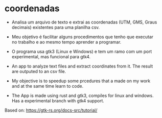 # coordenadas
- Analisa um arquivo de texto e extrai as coordenadas (UTM, GMS, Graus decimais) existentes para uma planilha csv.
- Meu objetivo é facilitar alguns procedimentos que tenho que executar no trabalho e ao mesmo tempo aprender a programar.
- O programa usa gtk3 (Linux e Windows) e tem um ramo com um port experimental, mas funcional para gtk4.


- An app to analyze text files and extract coordinates from it. The result are outputed to an csv file.
- My objective is to speedup some prcedures that a made on my work and at the same time learn to code.
- The App is made using rust and gtk3, compiles for linux and windows. Has a experimental branch with gtk4 support.


Based on: https://gtk-rs.org/docs-src/tutorial/
